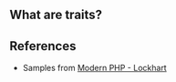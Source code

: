 ## What are traits?

## References
- Samples from [Modern PHP - Lockhart](https://github.com/codeguy/modern-php/tree/master/02-features/traits)
